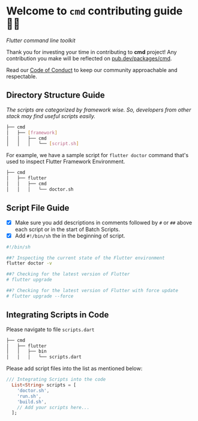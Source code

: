 # Welcome to `cmd` contributing guide 👋🏻

_Flutter command line toolkit_

Thank you for investing your time in contributing to **cmd** project! Any contribution you make will be reflected on [pub.dev/packages/cmd](https://pub.dev/packages/cmd).

Read our [Code of Conduct](./CODE_OF_CONDUCT.md) to keep our community approachable and respectable.

## Directory Structure Guide

_The scripts are categorized by framework wise. So, developers from other stack may find useful scripts easily._

```bash
├── cmd
│   ├── [framework]
│   │   ├── cmd
│   │   │   └── [script.sh]
```

For example, we have a sample script for `flutter doctor` command that's used to inspect Flutter Framework Environment.

```bash
├── cmd
│   ├── flutter
│   │   ├── cmd
│   │   │   └── doctor.sh
```

## Script File Guide

- [x] Make sure you add descriptions in comments followed by `#` or `##` above each script or in the start of Batch Scripts.
- [x] Add `#!/bin/sh` the in the beginning of script.

```bash
#!/bin/sh

##? Inspecting the current state of the Flutter environment
flutter doctor -v

##? Checking for the latest version of Flutter
# flutter upgrade

##? Checking for the latest version of Flutter with force update
# flutter upgrade --force
```

## Integrating Scripts in Code

Please navigate to file `scripts.dart`

```bash
├── cmd
│   ├── flutter
│   │   ├── bin
│   │   │   └── scripts.dart
```

Please add script files into the list as mentioned below:

```dart
/// Integrating Scripts into the code
  List<String> scripts = [
    'doctor.sh',
    'run.sh',
    'build.sh',
    // Add your scripts here...
  ];
```
